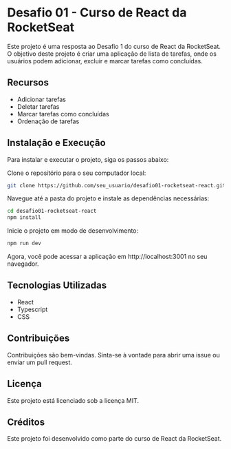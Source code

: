 # Desafio 01 - Curso de React da RocketSeat
Este projeto é uma resposta ao Desafio 1 do curso de React da RocketSeat. O objetivo deste projeto é criar uma aplicação de lista de tarefas, onde os usuários podem adicionar, excluir e marcar tarefas como concluídas.

## Recursos
* Adicionar tarefas
* Deletar tarefas
* Marcar tarefas como concluídas
* Ordenação de tarefas

## Instalação e Execução
Para instalar e executar o projeto, siga os passos abaixo:

Clone o repositório para o seu computador local:

~~~bash
git clone https://github.com/seu_usuario/desafio01-rocketseat-react.git
~~~

Navegue até a pasta do projeto e instale as dependências necessárias:
~~~bash
cd desafio01-rocketseat-react
npm install
~~~

Inicie o projeto em modo de desenvolvimento:
~~~bash
npm run dev
~~~

Agora, você pode acessar a aplicação em http://localhost:3001 no seu navegador.

## Tecnologias Utilizadas
* React
* Typescript
* CSS

## Contribuições
Contribuições são bem-vindas. Sinta-se à vontade para abrir uma issue ou enviar um pull request.

## Licença
Este projeto está licenciado sob a licença MIT.

## Créditos
Este projeto foi desenvolvido como parte do curso de React da RocketSeat.
